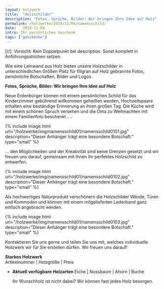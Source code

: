 ```yaml
---
layout: holzwerk
title:  "Holzschilder"
description: "Fotos, Sprüche, Bilder: Wir bringen Ihre Idee auf Holz"
permalink: /holzwerke/2018/11/04/namensschild/
date:   2018-11-04
intro: Ihr persönliches Geschenk
tags: ["geschenke"]
---
```



[//]: Vorsicht: Kein Doppelpunkt bei description. Sonst komplett in Anführungsstrichen setzen.


Wie eine Leinwand aus Holz bieten unsere Holzschilder in unterschiedlichen Größen Platz für filigran auf Holz gebrannte Fotos, 
persönliche Botschaften, Bilder und Logos. 

**Fotos, Sprüche, Bilder: Wir bringen Ihre Idee auf Holz**

Neue Erdenbürger können mit einem persönlichen Schild für das Kinderzimmer gebührend willkommen geheißen werden, 
Hochzeitspaare erhalten eine beständige Erinnerung an ihren großen Tag.
Die Küche wird mit einem schönen Spruch versehen und die Oma zu Weihnachten mit einem Familienfoto beschenkt .... 

{% include image.html url="/holzwerke/img/namensschild01/namensschild0101.jpg" description="Dieser Anhänger trägt eine besondere Botschaft." type="small" %}


... den Möglichkeiten und der Kreativität sind keine Grenzen gesetzt und wir freuen uns darauf, 
gemeinsam mit Ihnen Ihr perfektes Holzschild zu entwerfen. 

{% include image.html url="/holzwerke/img/namensschild01/namensschild0102.jpg" description="Dieser Anhänger trägt eine besondere Botschaft." type="small" %}


Als hochwertiges Naturprodukt verschönern die Holzschilder Wände, 
Türen und Kommoden und können mit einem mitgelieferten Lederband ganz einfach angebracht werden.

{% include image.html url="/holzwerke/img/namensschild01/namensschild0103.jpg" description="Dieser Anhänger trägt eine besondere Botschaft." type="small" %}


Kontaktieren Sie uns gerne und teilen Sie uns mit, welches individuelle Holzwerk wir für Sie erstellen dürfen. 
Wir freuen uns darauf! 


**Starkes Holzwerk**   
Artikelnummer \|  Holzgröße \| Preis


	
	
* **Aktuell verfügbare Holzarten**
	Eiche \| Nussbaum \| Ahorn \| Buche
	
	Ihr Wunschholz ist nicht dabei? 
	Wir können fast jedes Holz besorgen.